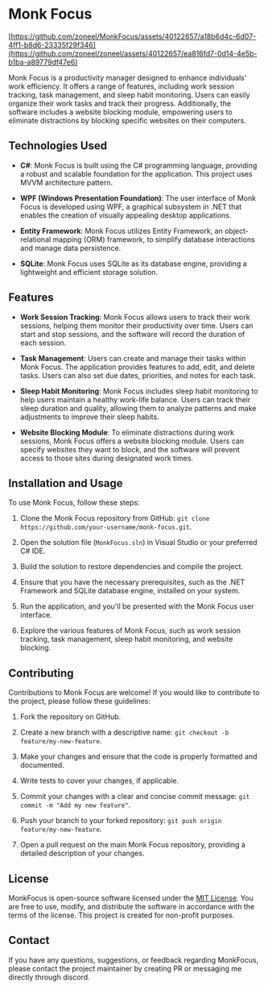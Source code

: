 # Monk Focus


[https://github.com/zoneel/MonkFocus/assets/40122657/a18b6d4c-6d07-4ff1-b8d6-23335f29f346](https://github.com/zoneel/zoneel/assets/40122657/ea816fd7-0d14-4e5b-b1ba-a89779df47e6)


Monk Focus is a productivity manager designed to enhance individuals' work efficiency. It offers a range of features, including work session tracking, task management, and sleep habit monitoring. Users can easily organize their work tasks and track their progress. Additionally, the software includes a website blocking module, empowering users to eliminate distractions by blocking specific websites on their computers.

## Technologies Used

- **C#**: Monk Focus is built using the C# programming language, providing a robust and scalable foundation for the application. This project uses MVVM architecture pattern.

- **WPF (Windows Presentation Foundation)**: The user interface of Monk Focus is developed using WPF, a graphical subsystem in .NET that enables the creation of visually appealing desktop applications.

- **Entity Framework**: Monk Focus utilizes Entity Framework, an object-relational mapping (ORM) framework, to simplify database interactions and manage data persistence.

- **SQLite**: Monk Focus uses SQLite as its database engine, providing a lightweight and efficient storage solution.
  
## Features

- **Work Session Tracking**: Monk Focus allows users to track their work sessions, helping them monitor their productivity over time. Users can start and stop sessions, and the software will record the duration of each session.

- **Task Management**: Users can create and manage their tasks within Monk Focus. The application provides features to add, edit, and delete tasks. Users can also set due dates, priorities, and notes for each task.

- **Sleep Habit Monitoring**: Monk Focus includes sleep habit monitoring to help users maintain a healthy work-life balance. Users can track their sleep duration and quality, allowing them to analyze patterns and make adjustments to improve their sleep habits.

- **Website Blocking Module**: To eliminate distractions during work sessions, Monk Focus offers a website blocking module. Users can specify websites they want to block, and the software will prevent access to those sites during designated work times.

## Installation and Usage

To use Monk Focus, follow these steps:

1. Clone the Monk Focus repository from GitHub: `git clone https://github.com/your-username/monk-focus.git`.

2. Open the solution file (`MonkFocus.sln`) in Visual Studio or your preferred C# IDE.

3. Build the solution to restore dependencies and compile the project.

4. Ensure that you have the necessary prerequisites, such as the .NET Framework and SQLite database engine, installed on your system.

5. Run the application, and you'll be presented with the Monk Focus user interface.

6. Explore the various features of Monk Focus, such as work session tracking, task management, sleep habit monitoring, and website blocking.

## Contributing

Contributions to Monk Focus are welcome! If you would like to contribute to the project, please follow these guidelines:

1. Fork the repository on GitHub.

2. Create a new branch with a descriptive name: `git checkout -b feature/my-new-feature`.

3. Make your changes and ensure that the code is properly formatted and documented.

4. Write tests to cover your changes, if applicable.

5. Commit your changes with a clear and concise commit message: `git commit -m "Add my new feature"`.

6. Push your branch to your forked repository: `git push origin feature/my-new-feature`.

7. Open a pull request on the main Monk Focus repository, providing a detailed description of your changes.

## License

MonkFocus is open-source software licensed under the [MIT License](https://opensource.org/licenses/MIT). You are free to use, modify, and distribute the software in accordance with the terms of the license. This project is created for non-profit purposes.

## Contact

If you have any questions, suggestions, or feedback regarding MonkFocus, please contact the project maintainer by creating PR or messaging me directly through discord.
